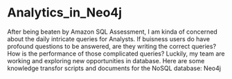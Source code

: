 # Analytics_in_Neo4j
After being beaten by Amazon SQL Assessment, I am kinda of concerned about the daily intricate queries for Analysts.
If buisness users do have profound questions to be answered, are they writing the correct queries?
How is the performance of those complicated queries?
Luckily, my team are working and exploring new opportunities in database. 
Here are some knowledge transfor scripts and documents for the NoSQL database: Neo4j
